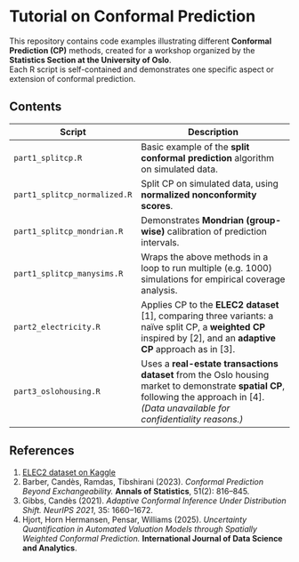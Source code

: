 # Tutorial on Conformal Prediction

This repository contains code examples illustrating different **Conformal Prediction (CP)** methods, created for a workshop organized by the **Statistics Section at the University of Oslo**.  
Each R script is self-contained and demonstrates one specific aspect or extension of conformal prediction.

## Contents

| Script | Description |
|---------|--------------|
| `part1_splitcp.R` | Basic example of the **split conformal prediction** algorithm on simulated data. |
| `part1_splitcp_normalized.R` | Split CP on simulated data, using **normalized nonconformity scores**. |
| `part1_splitcp_mondrian.R` | Demonstrates **Mondrian (group-wise)** calibration of prediction intervals. |
| `part1_splitcp_manysims.R` | Wraps the above methods in a loop to run multiple (e.g. 1000) simulations for empirical coverage analysis. |
| `part2_electricity.R` | Applies CP to the **ELEC2 dataset** [1], comparing three variants: a naïve split CP, a **weighted CP** inspired by [2], and an **adaptive CP** approach as in [3]. |
| `part3_oslohousing.R` | Uses a **real-estate transactions dataset** from the Oslo housing market to demonstrate **spatial CP**, following the approach in [4]. *(Data unavailable for confidentiality reasons.)* |

## References

1. [ELEC2 dataset on Kaggle](https://www.kaggle.com/datasets/yashsharan/the-elec2-dataset)  
2. Barber, Candès, Ramdas, Tibshirani (2023). *Conformal Prediction Beyond Exchangeability.* **Annals of Statistics**, 51(2): 816–845.  
3. Gibbs, Candès (2021). *Adaptive Conformal Inference Under Distribution Shift.* *NeurIPS 2021*, 35: 1660–1672.  
4. Hjort, Horn Hermansen, Pensar, Williams (2025). *Uncertainty Quantification in Automated Valuation Models through Spatially Weighted Conformal Prediction.* **International Journal of Data Science and Analytics**.  

